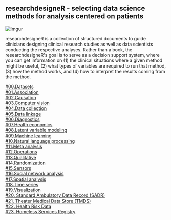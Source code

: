## researchdesigneR - selecting data science methods for analysis centered on patients

<!--  * logo - insert logo from Bruna --> 

![Imgur](https://i.imgur.com/MEuZlrV.png)

researchdesigneR is a collection of structured documents to guide clinicians designing clinical research studies as well as data scientists conducting the respective analyses. Rather than a book, the researchdesigneR's goal is to serve as a decision support system, where you can get information on (1) the clinical situations where a given method might be useful, (2) what types of variables are required to run that method, (3) how the method works, and (4) how to interpret the results coming from the method.



[#00.Datasets](https://github.com/sporedata/researchdesigneR/wiki/%2300.Datasets)   
[#01.Association](https://github.com/sporedata/researchdesigneR/wiki/%2301.Association)   
[#02.Causation](https://github.com/sporedata/researchdesigneR/wiki/%2302.Causation)   
[#03.Computer vision](https://github.com/sporedata/researchdesigneR/wiki/%2303.Computer-vision)   
[#04.Data collection](https://github.com/sporedata/researchdesigneR/wiki/%2304.Data-collection)   
[#05.Data linkage](https://github.com/sporedata/researchdesigneR/wiki/%2305.Data-linkage)   
[#06.Diagnostics](https://github.com/sporedata/researchdesigneR/wiki/%2306.Diagnostics)   
[#07.Health economics](https://github.com/sporedata/researchdesigneR/wiki/%2307.Health-economics)   
[#08.Latent variable modeling](https://github.com/sporedata/researchdesigneR/wiki/%2308.Latent-variable-modeling)   
[#09.Machine learning](https://github.com/sporedata/researchdesigneR/wiki/%2309.Machine-learning)   
[#10.Natural language processing](https://github.com/sporedata/researchdesigneR/wiki/%2310.Natural-language-processing)   
[#11.Meta analysis](https://github.com/sporedata/researchdesigneR/wiki/%2311.Meta-analysis)   
[#12.Operations](https://github.com/sporedata/researchdesigneR/wiki/%2312.Operations)    
[#13.Qualitative](https://github.com/sporedata/researchdesigneR/wiki/%2313.Qualitative)   
[#14.Randomization](https://github.com/sporedata/researchdesigneR/wiki/%2314.Randomization)   
[#15.Sensors](https://github.com/sporedata/researchdesigneR/wiki/%2315.Sensors)   
[#16.Social network analysis](https://github.com/sporedata/researchdesigneR/wiki/%2316.Social-network-analysis)   
[#17.Spatial analysis](https://github.com/sporedata/researchdesigneR/wiki/%2317.Spatial-analysis)   
[#18.Time series](https://github.com/sporedata/researchdesigneR/wiki/%2318.Time-series)   
[#19.Visualization](https://github.com/sporedata/researchdesigneR/wiki/%2319.Visualization)   
[#20. Standard Ambulatory Data Record (SADR)](https://github.com/sporedata/researchdesigneR/wiki/20.-Standard-Ambulatory-Data-Record-(SADR))   
[#21. Theater Medical Data Store (TMDS)](https://github.com/sporedata/researchdesigneR/wiki/21.-Theater-Medical-Data-Store-(TMDS))   
[#22. Health Risk Data](https://github.com/sporedata/researchdesigneR/wiki/22.-Health-Risk-Data)   
[#23. Homeless Services Registry](https://github.com/sporedata/researchdesigneR/wiki/23.-Homeless-Services-Registry)   



<!--  
@ insert toc
--> 

<!--  
https://github.com/othneildrew/Best-README-Template
https://github.com/matiassingers/awesome-readme

* description: problem - large number of approaches in the analysis of patient data, little time to learn them; a lot of literature, but what we need is a decision support system
template-based, searchable, SEO, potentially connected to solr
* use cases:
   - design: meetings, plan for projects, grant proposals, journal clubs
      * start question
      * start data
      * start methods
   - api - solr, rstudio integration; figures concept map
* template: methods, data, plots
* motion graphic - how to search - gif web page, ag repo (within section) with code examples
* todo 
* contributing - clone send, pull request; wiki
* credits
* licensing
* FAQ
* support
--> 



<!--  
--> 
